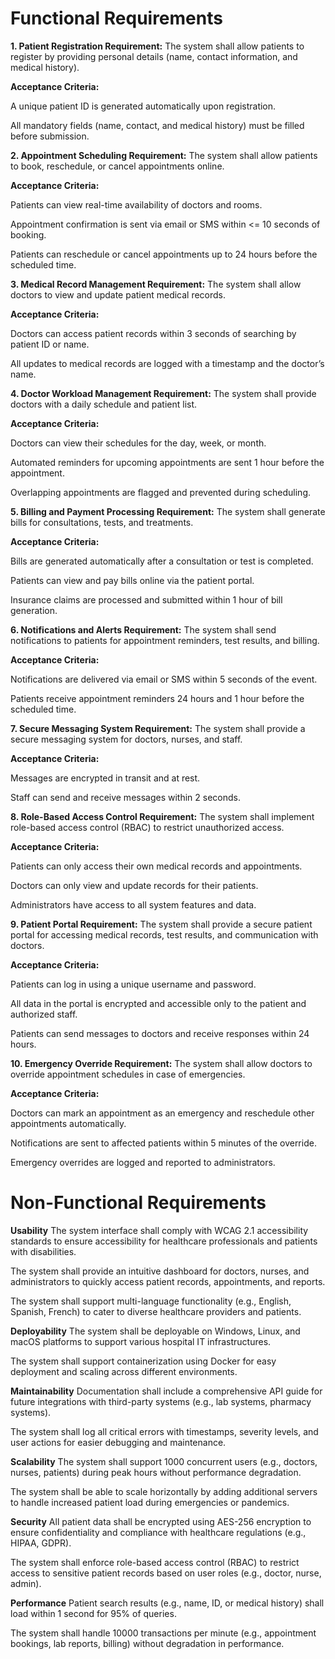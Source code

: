 #                                                           Functional Requirements

**1. Patient Registration
Requirement:**
The system shall allow patients to register by providing personal details (name, contact information, and medical history).

**Acceptance Criteria:**

A unique patient ID is generated automatically upon registration.

All mandatory fields (name, contact, and medical history) must be filled before submission.


**2. Appointment Scheduling
Requirement:**
The system shall allow patients to book, reschedule, or cancel appointments online.

**Acceptance Criteria:**

Patients can view real-time availability of doctors and rooms.

Appointment confirmation is sent via email or SMS within <= 10 seconds of booking.

Patients can reschedule or cancel appointments up to 24 hours before the scheduled time.

**3. Medical Record Management
Requirement:**
The system shall allow doctors to view and update patient medical records.

**Acceptance Criteria:**

Doctors can access patient records within 3 seconds of searching by patient ID or name.

All updates to medical records are logged with a timestamp and the doctor’s name.


**4. Doctor Workload Management
Requirement:**
The system shall provide doctors with a daily schedule and patient list.

**Acceptance Criteria:**

Doctors can view their schedules for the day, week, or month.

Automated reminders for upcoming appointments are sent 1 hour before the appointment.

Overlapping appointments are flagged and prevented during scheduling.

**5. Billing and Payment Processing
Requirement:**
The system shall generate bills for consultations, tests, and treatments.

**Acceptance Criteria:**

Bills are generated automatically after a consultation or test is completed.

Patients can view and pay bills online via the patient portal.

Insurance claims are processed and submitted within 1 hour of bill generation.

**6. Notifications and Alerts
Requirement:**
The system shall send notifications to patients for appointment reminders, test results, and billing.

**Acceptance Criteria:**

Notifications are delivered via email or SMS within 5 seconds of the event.

Patients receive appointment reminders 24 hours and 1 hour before the scheduled time.

**7. Secure Messaging System
Requirement:**
The system shall provide a secure messaging system for doctors, nurses, and staff.

**Acceptance Criteria:**

Messages are encrypted in transit and at rest.

Staff can send and receive messages within 2 seconds.

**8. Role-Based Access Control
Requirement:**
The system shall implement role-based access control (RBAC) to restrict unauthorized access.

**Acceptance Criteria:**

Patients can only access their own medical records and appointments.

Doctors can only view and update records for their patients.

Administrators have access to all system features and data.

**9. Patient Portal
Requirement:**
The system shall provide a secure patient portal for accessing medical records, test results, and communication with doctors.

**Acceptance Criteria:**

Patients can log in using a unique username and password.

All data in the portal is encrypted and accessible only to the patient and authorized staff.

Patients can send messages to doctors and receive responses within 24 hours.


**10. Emergency Override
Requirement:**
The system shall allow doctors to override appointment schedules in case of emergencies.

**Acceptance Criteria:**

Doctors can mark an appointment as an emergency and reschedule other appointments automatically.

Notifications are sent to affected patients within 5 minutes of the override.

Emergency overrides are logged and reported to administrators.


#                                       Non-Functional Requirements

**Usability**
The system interface shall comply with WCAG 2.1 accessibility standards to ensure accessibility for healthcare professionals and patients with disabilities.

The system shall provide an intuitive dashboard for doctors, nurses, and administrators to quickly access patient records, appointments, and reports.

The system shall support multi-language functionality (e.g., English, Spanish, French) to cater to diverse healthcare providers and patients.

**Deployability**
The system shall be deployable on Windows, Linux, and macOS platforms to support various hospital IT infrastructures.

The system shall support containerization using Docker for easy deployment and scaling across different environments.

**Maintainability**
Documentation shall include a comprehensive API guide for future integrations with third-party systems (e.g., lab systems, pharmacy systems).

The system shall log all critical errors with timestamps, severity levels, and user actions for easier debugging and maintenance.

**Scalability**
The system shall support 1000 concurrent users (e.g., doctors, nurses, patients) during peak hours without performance degradation.

The system shall be able to scale horizontally by adding additional servers to handle increased patient load during emergencies or pandemics.

**Security**
All patient data shall be encrypted using AES-256 encryption to ensure confidentiality and compliance with healthcare regulations (e.g., HIPAA, GDPR).

The system shall enforce role-based access control (RBAC) to restrict access to sensitive patient records based on user roles (e.g., doctor, nurse, admin).

**Performance**
Patient search results (e.g., name, ID, or medical history) shall load within 1 second for 95% of queries.

The system shall handle 10000 transactions per minute (e.g., appointment bookings, lab reports, billing) without degradation in performance.
